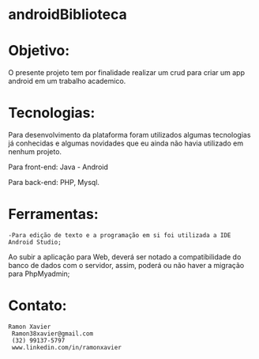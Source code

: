 # androidBiblioteca

<h1>Objetivo:</h1>
O presente projeto tem por finalidade realizar um crud para criar um app android em um trabalho academico.

# Tecnologias:
Para desenvolvimento da plataforma foram utilizados algumas tecnologias já conhecidas e algumas novidades que eu ainda não havia utilizado em nenhum projeto. 

Para front-end: 
  Java - Android

Para back-end:
	PHP, 
	Mysql.


# Ferramentas:
	-Para edição de texto e a programação em si foi utilizada a IDE Android Studio; 
        
Ao subir a aplicação para Web, deverá ser notado a compatibilidade do banco de dados com o servidor, assim, poderá ou não haver a migração para PhpMyadmin;

# Contato: 
	Ramon Xavier
	 Ramon38xavier@gmail.com
	 (32) 99137-5797
	 www.linkedin.com/in/ramonxavier
